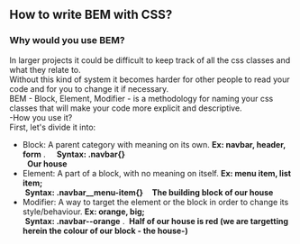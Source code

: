 ## How to write BEM with CSS?  
### Why would you use BEM?    
In larger projects it could be difficult to keep track of all the css classes and what they relate to.  
Without this kind of system it becomes harder for other people to read your code and for you to change it if necessary.    
BEM - Block, Element, Modifier - is a methodology for naming your css classes that will make your code more explicit and descriptive.  
-How you use it?    
First, let's divide it into:    
* Block: A parent category with meaning on its own. __Ex: navbar, header, form__ .    
   __Syntax: .navbar{}__    
   __Our house__    
* Element: A part of a block, with no meaning on itself. __Ex: menu item, list item;__   
  __Syntax: .navbar__menu-item{}__   
  __The building block of our house__    
* Modifier: A way to target the element or the block in order to change its style/behaviour. __Ex: orange, big;__    
  __Syntax: .navbar--orange__ . 
  __Half of our house is red (we are targetting herein the colour of our block - the house-)__    
